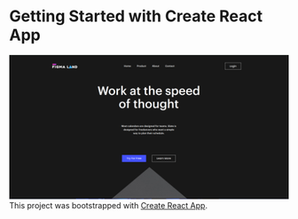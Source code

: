 # Getting Started with Create React App

![landing-page-hero](/src/images/hero.png)
This project was bootstrapped with [Create React App](https://github.com/facebook/create-react-app).
